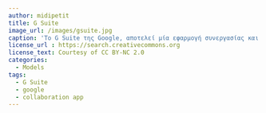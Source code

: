 ```yaml
---
author: midipetit
title: G Suite
image_url: /images/gsuite.jpg
caption: 'Το G Suite της Google, αποτελεί μία εφαρμογή συνεργασίας και διαμοιρασμού αρχείων, εικόνων, ημερολογίου και ηλεκτρονικού ταχυδρομίου μεταξύ ανθρώπων.'
license_url : https://search.creativecommons.org
license_text: Courtesy of CC BY-NC 2.0 
categories:
  - Models
tags:
  - G Suite
  - google
  - collaboration app
---
```

